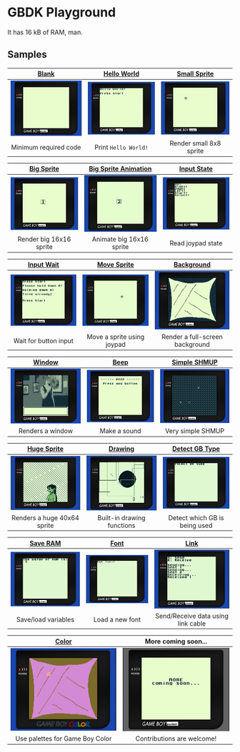 # GBDK Playground

It has 16 kB of RAM, man.

## Samples
|           [Blank](blank)           |           [Hello World](hello_world)           |           [Small Sprite](small_sprite)           |
| :--------------------------------: | :--------------------------------------------: | :----------------------------------------------: |
| [![](blank/screenshot.png)](blank) | [![](hello_world/screenshot.png)](hello_world) | [![](small_sprite/screenshot.png)](small_sprite) |
|       Minimum required code        |              Print `Hello World!`              |             Render small 8x8 sprite              |

|           [Big Sprite](big_sprite)           |           [Big Sprite Animation](big_sprite_animation)           |           [Input State](input_state)           |
| :------------------------------------------: | :--------------------------------------------------------------: | :--------------------------------------------: |
| [![](big_sprite/screenshot.png)](big_sprite) | [![](big_sprite_animation/screenshot.gif)](big_sprite_animation) | [![](input_state/screenshot.png)](input_state) |
|           Render big 16x16 sprite            |                     Animate big 16x16 sprite                     |               Read joypad state                |

|           [Input Wait](input_wait)           |           [Move Sprite](move_sprite)           |           [Background](background)           |
| :------------------------------------------: | :--------------------------------------------: | :------------------------------------------: |
| [![](input_wait/screenshot.png)](input_wait) | [![](move_sprite/screenshot.gif)](move_sprite) | [![](background/screenshot.png)](background) |
|            Wait for button input             |           Move a sprite using joypad           |       Render a full-screen background        |

|           [Window](window)           |           [Beep](beep)           |           [Simple SHMUP](simple_shmup)           |
| :----------------------------------: | :------------------------------: | :----------------------------------------------: |
| [![](window/screenshot.png)](window) | [![](beep/screenshot.png)](beep) | [![](simple_shmup/screenshot.png)](simple_shmup) |
|           Renders a window           |           Make a sound           |                Very simple SHMUP                 |

|           [Huge Sprite](huge_sprite)           |           [Drawing](drawing)           |        [Detect GB Type](detect_gb)         |
| :--------------------------------------------: | :------------------------------------: | :----------------------------------------: |
| [![](huge_sprite/screenshot.png)](huge_sprite) | [![](drawing/screenshot.png)](drawing) | [![](detect_gb/screenshot.png)](detect_gb) |
|          Renders a huge 40x64 sprite           |       Built-in drawing functions       |       Detect which GB is being used        |

|           [Save RAM](save_ram)           |           [Font](font)           |            [Link](link)            |
| :--------------------------------------: | :------------------------------: | :--------------------------------: |
| [![](save_ram/screenshot.png)](save_ram) | [![](font/screenshot.png)](font) |  [![](link/screenshot.png)](link)  |
|           Save/load variables            |         Load a new font          | Send/Receive data using link cable |

|           [Color](color)           |                        More coming soon...                         |
| :--------------------------------: | :----------------------------------------------------------------: |
| [![](color/screenshot.png)](color) | [![](docs/res/more_coming_soon.png)](https://gbdev.io/list.html#c) |
|  Use palettes for Game Boy Color   |                     Contributions are welcome!                     |
